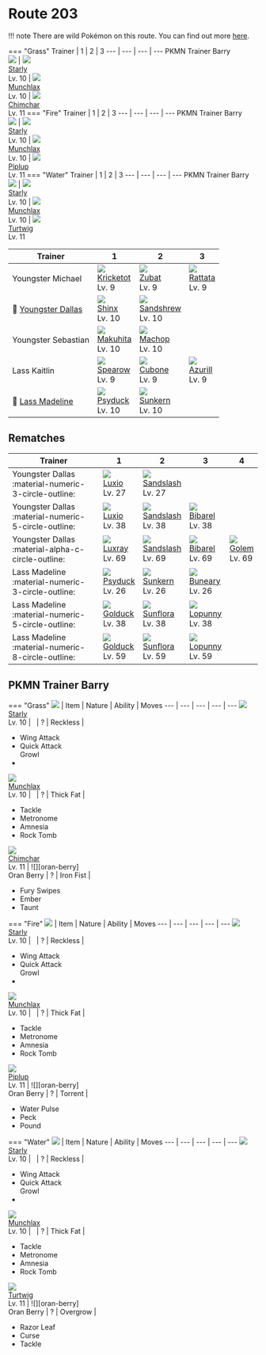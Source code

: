 # Route 203

!!! note
    There are wild Pokémon on this route. You can find out more [here](../../wild_pokemon/route_203/).

=== "Grass"
    Trainer                          | 1                              | 2                                | 3
    ---                              | ---                            | ---                              | ---
    PKMN Trainer Barry<br>![][barry] | ![][396]<br>[Starly]<br>Lv. 10 | ![][446]<br>[Munchlax]<br>Lv. 10 | ![][390]<br>[Chimchar]<br>Lv. 11
=== "Fire"
    Trainer                          | 1                              | 2                                | 3
    ---                              | ---                            | ---                              | ---
    PKMN Trainer Barry<br>![][barry] | ![][396]<br>[Starly]<br>Lv. 10 | ![][446]<br>[Munchlax]<br>Lv. 10 | ![][393]<br>[Piplup]<br>Lv. 11
=== "Water"
    Trainer                          | 1                              | 2                                | 3
    ---                              | ---                            | ---                              | ---
    PKMN Trainer Barry<br>![][barry] | ![][396]<br>[Starly]<br>Lv. 10 | ![][446]<br>[Munchlax]<br>Lv. 10 | ![][387]<br>[Turtwig]<br>Lv. 11

Trainer                                 | 1                                | 2                                 | 3
---                                     | ---                              | ---                               | ---
Youngster Michael                       | ![][401]<br>[Kricketot]<br>Lv. 9 | ![][041]<br>[Zubat]<br>Lv. 9      | ![][019]<br>[Rattata]<br>Lv. 9
:repeat: [Youngster Dallas](#rematches) | ![][403]<br>[Shinx]<br>Lv. 10    | ![][027]<br>[Sandshrew]<br>Lv. 10 | &nbsp;
Youngster Sebastian                     | ![][296]<br>[Makuhita]<br>Lv. 10 | ![][066]<br>[Machop]<br>Lv. 10    | &nbsp;
Lass Kaitlin                            | ![][021]<br>[Spearow]<br>Lv. 9   | ![][104]<br>[Cubone]<br>Lv. 9     | ![][298]<br>[Azurill]<br>Lv. 9
:repeat: [Lass Madeline](#rematches)    | ![][054]<br>[Psyduck]<br>Lv. 10  | ![][191]<br>[Sunkern]<br>Lv. 10   | &nbsp;

## Rematches

Trainer                                              | 1                               | 2                                 | 3                               | 4
---                                                  | ---                             | ---                               | ---                             | ---
Youngster Dallas :material-numeric-3-circle-outline: | ![][404]<br>[Luxio]<br>Lv. 27   | ![][028]<br>[Sandslash]<br>Lv. 27 | &nbsp;                          | &nbsp;
Youngster Dallas :material-numeric-5-circle-outline: | ![][404]<br>[Luxio]<br>Lv. 38   | ![][028]<br>[Sandslash]<br>Lv. 38 | ![][400]<br>[Bibarel]<br>Lv. 38 | &nbsp;
Youngster Dallas :material-alpha-c-circle-outline:   | ![][405]<br>[Luxray]<br>Lv. 69  | ![][028]<br>[Sandslash]<br>Lv. 69 | ![][400]<br>[Bibarel]<br>Lv. 69 | ![][076]<br>[Golem]<br>Lv. 69
Lass Madeline :material-numeric-3-circle-outline:    | ![][054]<br>[Psyduck]<br>Lv. 26 | ![][191]<br>[Sunkern]<br>Lv. 26   | ![][427]<br>[Buneary]<br>Lv. 26 | &nbsp;
Lass Madeline :material-numeric-5-circle-outline:    | ![][055]<br>[Golduck]<br>Lv. 38 | ![][192]<br>[Sunflora]<br>Lv. 38  | ![][428]<br>[Lopunny]<br>Lv. 38 | &nbsp;
Lass Madeline :material-numeric-8-circle-outline:    | ![][055]<br>[Golduck]<br>Lv. 59 | ![][192]<br>[Sunflora]<br>Lv. 59  | ![][428]<br>[Lopunny]<br>Lv. 59 | &nbsp;

## PKMN Trainer Barry

=== "Grass"
    ![][barry]                       | Item                          | Nature | Ability   | Moves
    ---                              | ---                           | ---    | ---       | ---
    ![][396]<br>[Starly]<br>Lv. 10   | &nbsp;                        | ?      | Reckless  | <ul><li>Wing Attack</li><li>Quick Attack</li>Growl<li></li></ul>
    ![][446]<br>[Munchlax]<br>Lv. 10 | &nbsp;                        | ?      | Thick Fat | <ul><li>Tackle</li><li>Metronome</li><li>Amnesia</li><li>Rock Tomb</li></ul>
    ![][390]<br>[Chimchar]<br>Lv. 11 | ![][oran-berry]<br>Oran Berry | ?      | Iron Fist | <ul><li>Fury Swipes</li><li>Ember</li><li>Taunt</li></ul>

=== "Fire"
    ![][barry]                       | Item                          | Nature | Ability   | Moves
    ---                              | ---                           | ---    | ---       | ---
    ![][396]<br>[Starly]<br>Lv. 10   | &nbsp;                        | ?      | Reckless  | <ul><li>Wing Attack</li><li>Quick Attack</li>Growl<li></li></ul>
    ![][446]<br>[Munchlax]<br>Lv. 10 | &nbsp;                        | ?      | Thick Fat | <ul><li>Tackle</li><li>Metronome</li><li>Amnesia</li><li>Rock Tomb</li></ul>
    ![][393]<br>[Piplup]<br>Lv. 11   | ![][oran-berry]<br>Oran Berry | ?      | Torrent   | <ul><li>Water Pulse</li><li>Peck</li><li>Pound</li></ul>

=== "Water"
    ![][barry]                       | Item                          | Nature | Ability   | Moves
    ---                              | ---                           | ---    | ---       | ---
    ![][396]<br>[Starly]<br>Lv. 10   | &nbsp;                        | ?      | Reckless  | <ul><li>Wing Attack</li><li>Quick Attack</li>Growl<li></li></ul>
    ![][446]<br>[Munchlax]<br>Lv. 10 | &nbsp;                        | ?      | Thick Fat | <ul><li>Tackle</li><li>Metronome</li><li>Amnesia</li><li>Rock Tomb</li></ul>
    ![][387]<br>[Turtwig]<br>Lv. 11  | ![][oran-berry]<br>Oran Berry | ?      | Overgrow  | <ul><li>Razor Leaf</li><li>Curse</li><li>Tackle</li></ul>


[Rattata]: ../../pokemons/019/
[Spearow]: ../../pokemons/021/
[Sandshrew]: ../../pokemons/027/
[Sandslash]: ../../pokemons/028/
[Zubat]: ../../pokemons/041/
[Psyduck]: ../../pokemons/054/
[Golduck]: ../../pokemons/055/
[Machop]: ../../pokemons/066/
[Golem]: ../../pokemons/076/
[Cubone]: ../../pokemons/104/
[Sunkern]: ../../pokemons/191/
[Sunflora]: ../../pokemons/192/
[Makuhita]: ../../pokemons/296/
[Azurill]: ../../pokemons/298/
[Turtwig]: ../../pokemons/387/
[Chimchar]: ../../pokemons/390/
[Piplup]: ../../pokemons/393/
[Starly]: ../../pokemons/396/
[Bibarel]: ../../pokemons/400/
[Kricketot]: ../../pokemons/401/
[Shinx]: ../../pokemons/403/
[Luxio]: ../../pokemons/404/
[Luxray]: ../../pokemons/405/
[Buneary]: ../../pokemons/427/
[Lopunny]: ../../pokemons/428/
[Munchlax]: ../../pokemons/446/
[019]: ../img/pokemon/019.png
[021]: ../img/pokemon/021.png
[027]: ../img/pokemon/027.png
[028]: ../img/pokemon/028.png
[041]: ../img/pokemon/041.png
[054]: ../img/pokemon/054.png
[055]: ../img/pokemon/055.png
[066]: ../img/pokemon/066.png
[076]: ../img/pokemon/076.png
[104]: ../img/pokemon/104.png
[191]: ../img/pokemon/191.png
[192]: ../img/pokemon/192.png
[296]: ../img/pokemon/296.png
[298]: ../img/pokemon/298.png
[387]: ../img/pokemon/387.png
[390]: ../img/pokemon/390.png
[393]: ../img/pokemon/393.png
[396]: ../img/pokemon/396.png
[400]: ../img/pokemon/400.png
[401]: ../img/pokemon/401.png
[403]: ../img/pokemon/403.png
[404]: ../img/pokemon/404.png
[405]: ../img/pokemon/405.png
[427]: ../img/pokemon/427.png
[428]: ../img/pokemon/428.png
[446]: ../img/pokemon/446.png
[barry]: ../img/trainer/barry.png
